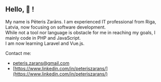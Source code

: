 ## Hello, 👋 !

My name is Pēteris Zarāns. I am experienced IT professional from Riga, Latvia, now focusing on software development.<br/>
While not a tool nor language is obstacle for me in reaching my goals, I mainly code in PHP and JavaScript.<br/>
I am now learning Laravel and Vue.js.

Contact me:
- [peteris.zarans@gmail.com](peteris.zarans@gmail.com)
- [https://www.linkedin.com/in/peteriszarans/](https://www.linkedin.com/in/peteriszarans/)
